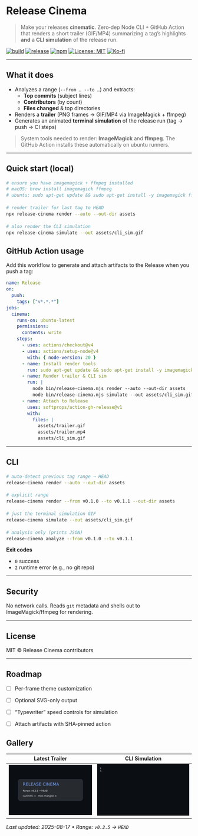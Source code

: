 # Release Cinema

> Make your releases **cinematic**. Zero‑dep Node CLI + GitHub Action that renders a short trailer (GIF/MP4) summarizing a tag’s highlights **and** a **CLI simulation** of the release run.

[![build](https://img.shields.io/github/actions/workflow/status/hunt3r157/release-cinema/ci.yml?branch=main&label=build)](https://github.com/hunt3r157/release-cinema/actions/workflows/ci.yml)
[![release](https://img.shields.io/github/actions/workflow/status/hunt3r157/release-cinema/release.yml?label=release)](https://github.com/hunt3r157/release-cinema/actions/workflows/release.yml)
[![npm](https://img.shields.io/npm/v/release-cinema.svg)](https://www.npmjs.com/package/release-cinema)
[![License: MIT](https://img.shields.io/badge/License-MIT-blue.svg)](LICENSE)
[![Ko-fi](https://img.shields.io/badge/Ko--fi-Support-ff5e5b?logo=kofi&logoColor=white)](https://ko-fi.com/hunt3r157)


---

## What it does
- Analyzes a range (`--from … --to …`) and extracts:
  - **Top commits** (subject lines)
  - **Contributors** (by count)
  - **Files changed** & top directories
- Renders a **trailer** (PNG frames → GIF/MP4 via ImageMagick + ffmpeg)
- Generates an animated **terminal simulation** of the release run (tag → push → CI steps)

> System tools needed to render: **ImageMagick** and **ffmpeg**. The GitHub Action installs these automatically on ubuntu runners.

---

## Quick start (local)

```bash
# ensure you have imagemagick + ffmpeg installed
# macOS: brew install imagemagick ffmpeg
# ubuntu: sudo apt-get update && sudo apt-get install -y imagemagick ffmpeg fonts-dejavu-core

# render trailer for last tag to HEAD
npx release-cinema render --auto --out-dir assets

# also render the CLI simulation
npx release-cinema simulate --out assets/cli_sim.gif
```

## GitHub Action usage
Add this workflow to generate and attach artifacts to the Release when you push a tag:

```yaml
name: Release
on:
  push:
    tags: ["v*.*.*"]
jobs:
  cinema:
    runs-on: ubuntu-latest
    permissions:
      contents: write
    steps:
      - uses: actions/checkout@v4
      - uses: actions/setup-node@v4
        with: { node-version: 20 }
      - name: Install render tools
        run: sudo apt-get update && sudo apt-get install -y imagemagick ffmpeg fonts-dejavu-core
      - name: Render trailer & CLI sim
        run: |
          node bin/release-cinema.mjs render --auto --out-dir assets
          node bin/release-cinema.mjs simulate --out assets/cli_sim.gif
      - name: Attach to Release
        uses: softprops/action-gh-release@v1
        with:
          files: |
            assets/trailer.gif
            assets/trailer.mp4
            assets/cli_sim.gif
```

---

## CLI

```bash
# auto-detect previous tag range → HEAD
release-cinema render --auto --out-dir assets

# explicit range
release-cinema render --from v0.1.0 --to v0.1.1 --out-dir assets

# just the terminal simulation GIF
release-cinema simulate --out assets/cli_sim.gif

# analysis only (prints JSON)
release-cinema analyze --from v0.1.0 --to v0.1.1
```

**Exit codes**
- `0` success
- `2` runtime error (e.g., no git repo)

---

## Security
No network calls. Reads `git` metadata and shells out to ImageMagick/ffmpeg for rendering.

---

## License
MIT © Release Cinema contributors

---

## Roadmap
- [ ] Per-frame theme customization
- [ ] Optional SVG-only output
- [ ] “Typewriter” speed controls for simulation
- [ ] Attach artifacts with SHA‑pinned action


<!-- GALLERY:START -->
## Gallery

| Latest Trailer | CLI Simulation |
| --- | --- |
| [![Trailer](assets/trailer.gif)](assets/trailer.mp4) | ![CLI Simulation](assets/cli_sim.gif) |

_Last updated: 2025-08-17 • Range: `v0.2.5` → `HEAD`_
<!-- GALLERY:END -->
